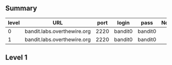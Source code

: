 ## Summary


level | URL | port | login | pass | Notes
---- | ---- | ---- | ---- | ---- | ----
0 | bandit.labs.overthewire.org | 2220 | bandit0 | bandit0 | |
1 | bandit.labs.overthewire.org | 2220 | bandit0 | bandit0 | |


## Level 1

 

